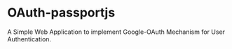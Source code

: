 # OAuth-passportjs
A Simple Web Application to implement Google-OAuth Mechanism for User Authentication.
